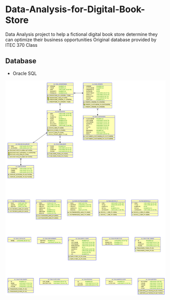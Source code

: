 # Data-Analysis-for-Digital-Book-Store
Data Analysis project to help a fictional digital book store determine they can optimize their business opportunities 
Original database provided by ITEC 370 Class

Database
------------
* Oracle SQL
<a href= "https://github.com/alysharobinson/Data-Analysis-for-Digital-Book-Store/blob/main/Relationships.png">
  <img src="https://github.com/alysharobinson/Data-Analysis-for-Digital-Book-Store/blob/main/Relationships.png"
       alt= "Relationship Map"/>
